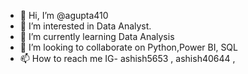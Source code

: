 - 👋 Hi, I’m @agupta410
- 👀 I’m interested in Data Analyst.
- 🌱 I’m currently learning Data Analysis
- 💞️ I’m looking to collaborate on Python,Power BI, SQL
- 📫 How to reach me IG- ashish5653 , ashish40644 ,

<!---
agupta410/agupta410 is a ✨ special ✨ repository because its `README.md` (this file) appears on your GitHub profile.
You can click the Preview link to take a look at your changes.
--->
